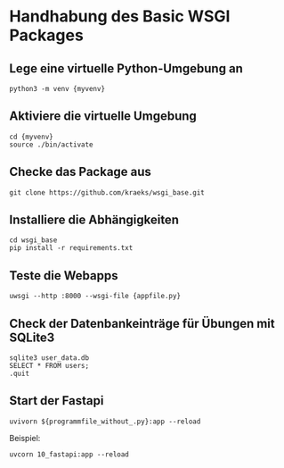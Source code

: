 # Handhabung des Basic WSGI Packages

## Lege eine virtuelle Python-Umgebung an

```
python3 -m venv {myvenv}
```

## Aktiviere die virtuelle Umgebung

```
cd {myvenv}
source ./bin/activate
```

## Checke das Package aus

```
git clone https://github.com/kraeks/wsgi_base.git
```

## Installiere die Abhängigkeiten

```
cd wsgi_base
pip install -r requirements.txt
```

## Teste die Webapps

```
uwsgi --http :8000 --wsgi-file {appfile.py}
```

## Check der Datenbankeinträge für Übungen mit SQLite3

```
sqlite3 user_data.db
SELECT * FROM users;
.quit
```

## Start der Fastapi

```
uvivorn ${programmfile_without_.py}:app --reload
```

Beispiel:

```
uvcorn 10_fastapi:app --reload
```
